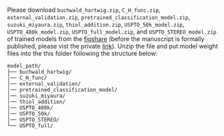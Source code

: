 Please download `buchwald_hartwig.zip`, `C_H_func.zip`, `external_validation.zip`, `pretrained_classification_model.zip`, `suzuki_miyaura.zip`, `thiol_addition.zip`, `USPTO_50k_model.zip`, `USPTO_480k_model.zip`, `USPTO_full_model.zip`, and `USPTO_STEREO_model.zip` of trained models from the [figshare](https://doi.org/10.6084/m9.figshare.28356077) (before the manuscript is formally published, please vist the private [link](https://figshare.com/s/decc64a868ab64a93099)). Unzip the file and put model weight files into the this folder following the structure below:

```
model_path/
├── buchwald_hartwig/
│── C_H_func/
│── external_validation/
│── pretrained_classification_model/
│── suzuki_miyaura/
│── thiol_addition/
|── USPTO_480k/
│── USPTO_50k/
│── USPTO_STEREO/
└── USPTO_full/
```
